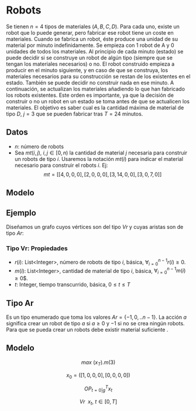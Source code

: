 # Robots

Se tienen $n=4$ tipos de materiales $(A, B, C, D)$. Para cada uno, existe un robot que lo puede generar, pero fabricar ese robot tiene un coste en materiales. Cuando se fabrica un robot, éste produce una unidad de su material por minuto indefinidamente. Se empieza con 1 robot de A y 0 unidades de todos los materiales.
Al principio de cada minuto (estado) se puede decidir si se construye un robot de algún tipo (siempre que se tengan los materiales necesarios) o no. El robot construido empieza a producir en el minuto siguiente, y en caso de que se construya, los materiales necesarios para su construcción se restan de los existentes en el estado. También se puede decidir no construir nada en ese minuto.
A continuación, se actualizan los materiales añadiendo lo que han fabricado los robots existentes. Este orden es importante, ya que la decisión de construir o no un robot en un estado se toma antes de que se actualicen los materiales.
El objetivo es saber cual es la cantidad máxima de material de tipo $D$, $j=3$ que se pueden fabricar tras $T= 24$ minutos.

## Datos

- $n$: número de robots
-  Sea $mt(i,j), \ i,j \in[0,n)$ la cantidad de material $j$ necesaria para construir un robots de tipo $i$. Usaremos la notación $mt(i)$ para indicar el material necesario para construir el robots $i$. Ej: 
$$ mt = [[4,0,0,0],[2,0,0,0],[3,14,0,0],[3,0,7,0]] $$
## Modelo


## Ejemplo

Diseñamos un grafo cuyos vértices son del tipo $Vr$  y cuyas aristas son de tipo $Ar$:

### Tipo Vr: Propiedades

- $r(i)$: List\<Integer\>, número de robots de tipo $i$, básica, $\forall_{i=0}^{n-1} r(i) \geq 0$.
- $m(i)$: List\<Integer\>, cantidad de material de tipo $i$, básica, $\forall_{i=0}^{n-1} m(i) \geq 0$$.
- $t$: Integer, tiempo transcurrido, básica, $0 \le t \le T$

## Tipo Ar

Es un tipo enumerado que toma los valores $Ar = \{-1,0,..n-1\}$.  La acción $a$ significa crear un robot de tipo $a$  si $a \ge 0$ y $-1$ si no se crea ningún robots. Para que se pueda crear un robots debe existir material suficiente . 

## Modelo

$$max \ (x_T).m(3) $$

$$x_0=([1,0,0,0],[0,0,0,0])$$

$$OP_{t=0|g}^T x_t$$

$$ Vr \ \ x_t,\ t∈[0,T]$$
